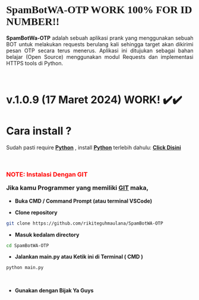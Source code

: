 # <a style="font-family:cursive">SpamBotWA-OTP WORK 100% FOR ID NUMBER!!</a>

<p align="justify"><b>SpamBotWa-OTP</b> adalah sebuah aplikasi prank yang menggunakan sebuah BOT untuk melakukan requests berulang kali sehingga target akan dikirimi pesan OTP secara terus menerus. Aplikasi ini ditujukan sebagai bahan belajar (Open Source) menggunakan modul Requests dan implementasi HTTPS tools di Python.</p>
<br>

# v.1.0.9 (**17 Maret 2024**) WORK! ✔️✔️

# Cara install ?

Sudah pasti require <b>[Python](https://www.python.org/downloads/)</b> , install <b>[Python](https://www.python.org/downloads/)</b> terlebih dahulu: <b>[Click Disini](https://www.python.org/downloads/)</b>

<br>

### <p style="color:red">NOTE: Instalasi Dengan GIT</p> Jika kamu Programmer yang memiliki [GIT](https://git-scm.com/downloads) maka,

- **Buka CMD / Command Prompt (atau terminal VSCode)**

- **Clone repository**

```bash
git clone https://github.com/rikiteguhmaulana/SpamBotWA-OTP
```

- **Masuk kedalam directory**

```sh
cd SpamBotWA-OTP
```

- **Jalankan main.py atau Ketik ini di Terminal ( CMD )**

```bash
python main.py
```

<br>

- **Gunakan dengan Bijak Ya Guys**

<br>
